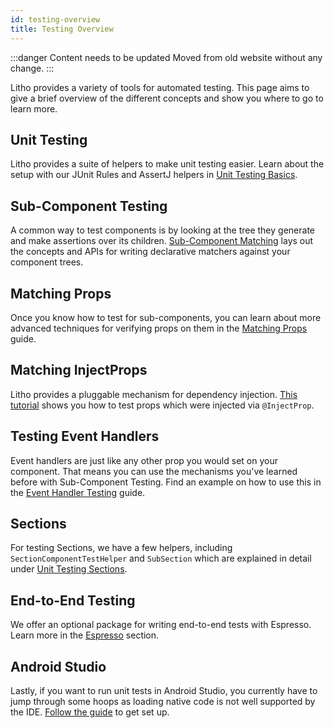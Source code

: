 ```yaml
---
id: testing-overview
title: Testing Overview
---
```


:::danger Content needs to be updated
Moved from old website without any change.
:::

Litho provides a variety of tools for automated testing. This page aims to
give a brief overview of the different concepts and show you where to go
to learn more.

## Unit Testing

Litho provides a suite of helpers to make unit testing easier. Learn about the
setup with our JUnit Rules and AssertJ helpers in [Unit Testing Basics](unit-testing).

## Sub-Component Testing

A common way to test components is by looking at the tree they generate and make
assertions over its children. [Sub-Component
Matching](subcomponent-testing) lays out the concepts and APIs for writing
declarative matchers against your component trees.

## Matching Props

Once you know how to test for sub-components, you can learn about more advanced
techniques for verifying props on them in the [Matching
Props](prop-matching) guide.

## Matching InjectProps

Litho provides a pluggable mechanism for dependency injection. [This tutorial](injectprop-matching)
shows you how to test props which were injected via `@InjectProp`.

## Testing Event Handlers

Event handlers are just like any other prop you would set on your component.
That means you can use the mechanisms you've learned before with Sub-Component
Testing. Find an example on how to use this in the
[Event Handler Testing](event-handler-testing) guide.

## Sections

For testing Sections, we have a few helpers, including
`SectionComponentTestHelper` and `SubSection` which are explained in detail
under [Unit Testing Sections](/docs/sections-testing).

## End-to-End Testing

We offer an optional package for writing end-to-end tests with Espresso. Learn
more in the [Espresso](espresso-testing) section.

## Android Studio

Lastly, if you want to run unit tests in Android Studio, you currently have to
jump through some hoops as loading native code is not well supported by the IDE.
[Follow the guide](tests-in-android-studio) to get set up.

